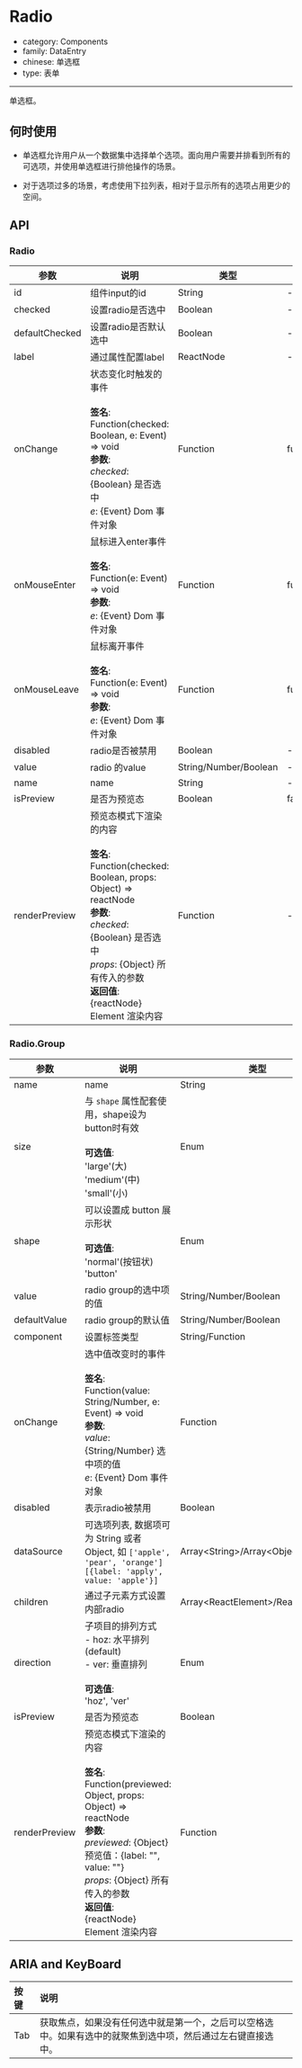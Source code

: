 # Radio

-   category: Components
-   family: DataEntry
-   chinese: 单选框
-   type: 表单

---

单选框。

## 何时使用

-   单选框允许用户从一个数据集中选择单个选项。面向用户需要并排看到所有的可选项，并使用单选框进行排他操作的场景。

-   对于选项过多的场景，考虑使用下拉列表，相对于显示所有的选项占用更少的空间。

## API

### Radio

| 参数             | 说明                                                                                                                                                                                                    | 类型                    | 默认值       |
| -------------- | ----------------------------------------------------------------------------------------------------------------------------------------------------------------------------------------------------- | --------------------- | --------- |
| id             | 组件input的id                                                                                                                                                                                            | String                | -         |
| checked        | 设置radio是否选中                                                                                                                                                                                           | Boolean               | -         |
| defaultChecked | 设置radio是否默认选中                                                                                                                                                                                         | Boolean               | -         |
| label          | 通过属性配置label                                                                                                                                                                                           | ReactNode             | -         |
| onChange       | 状态变化时触发的事件<br><br>**签名**:<br>Function(checked: Boolean, e: Event) => void<br>**参数**:<br>_checked_: {Boolean} 是否选中<br>_e_: {Event} Dom 事件对象                                                            | Function              | func.noop |
| onMouseEnter   | 鼠标进入enter事件<br><br>**签名**:<br>Function(e: Event) => void<br>**参数**:<br>_e_: {Event} Dom 事件对象                                                                                                          | Function              | func.noop |
| onMouseLeave   | 鼠标离开事件<br><br>**签名**:<br>Function(e: Event) => void<br>**参数**:<br>_e_: {Event} Dom 事件对象                                                                                                               | Function              | func.noop |
| disabled       | radio是否被禁用                                                                                                                                                                                            | Boolean               | -         |
| value          | radio 的value                                                                                                                                                                                          | String/Number/Boolean | -         |
| name           | name                                                                                                                                                                                                  | String                | -         |
| isPreview      | 是否为预览态                                                                                                                                                                                                | Boolean               | false     |
| renderPreview  | 预览态模式下渲染的内容<br><br>**签名**:<br>Function(checked: Boolean, props: Object) => reactNode<br>**参数**:<br>_checked_: {Boolean} 是否选中<br>_props_: {Object} 所有传入的参数<br>**返回值**:<br>{reactNode} Element 渲染内容<br> | Function              | -         |

### Radio.Group

| 参数            | 说明                                                                                                                                                                                                                            | 类型                                  | 默认值      |
| ------------- | ----------------------------------------------------------------------------------------------------------------------------------------------------------------------------------------------------------------------------- | ----------------------------------- | -------- |
| name          | name                                                                                                                                                                                                                          | String                              | -        |
| size          | 与 `shape` 属性配套使用，shape设为button时有效<br><br>**可选值**:<br>'large'(大)<br>'medium'(中)<br>'small'(小)                                                                                                                                  | Enum                                | 'medium' |
| shape         | 可以设置成 button 展示形状<br><br>**可选值**:<br>'normal'(按钮状)<br>'button'                                                                                                                                                                | Enum                                | -        |
| value         | radio group的选中项的值                                                                                                                                                                                                             | String/Number/Boolean               | -        |
| defaultValue  | radio group的默认值                                                                                                                                                                                                               | String/Number/Boolean               | -        |
| component     | 设置标签类型                                                                                                                                                                                                                        | String/Function                     | 'div'    |
| onChange      | 选中值改变时的事件<br><br>**签名**:<br>Function(value: String/Number, e: Event) => void<br>**参数**:<br>_value_: {String/Number} 选中项的值<br>_e_: {Event} Dom 事件对象                                                                            | Function                            | () => {} |
| disabled      | 表示radio被禁用                                                                                                                                                                                                                    | Boolean                             | -        |
| dataSource    | 可选项列表, 数据项可为 String 或者 Object, 如 `['apple', 'pear', 'orange']` `[{label: 'apply', value: 'apple'}]`                                                                                                                           | Array&lt;String>/Array&lt;Object>   | \[]      |
| children      | 通过子元素方式设置内部radio                                                                                                                                                                                                              | Array&lt;ReactElement>/ReactElement | -        |
| direction     | 子项目的排列方式<br>- hoz: 水平排列 (default)<br>- ver: 垂直排列<br><br>**可选值**:<br>'hoz', 'ver'                                                                                                                                              | Enum                                | 'hoz'    |
| isPreview     | 是否为预览态                                                                                                                                                                                                                        | Boolean                             | false    |
| renderPreview | 预览态模式下渲染的内容<br><br>**签名**:<br>Function(previewed: Object, props: Object) => reactNode<br>**参数**:<br>_previewed_: {Object} 预览值：{label: "", value: ""}<br>_props_: {Object} 所有传入的参数<br>**返回值**:<br>{reactNode} Element 渲染内容<br> | Function                            | -        |

## ARIA and KeyBoard

| 按键  | 说明                                                     |
| :-- | :----------------------------------------------------- |
| Tab | 获取焦点，如果没有任何选中就是第一个，之后可以空格选中。如果有选中的就聚焦到选中项，然后通过左右键直接选中。 |

